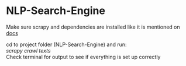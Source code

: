 # NLP-Search-Engine

Make sure scrapy and dependencies are installed like it is mentioned on <a href="https://doc.scrapy.org/en/latest/intro/install.html">docs</a>

cd to project folder (NLP-Search-Engine) and run:<br/>
<i>scrapy crawl texts</i><br/>
Check terminal for output to see if everything is set up correctly
